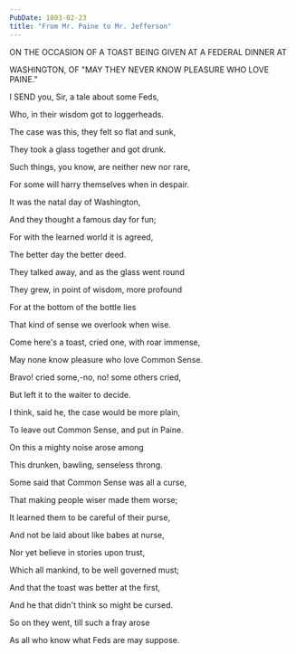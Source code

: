 ```yaml
---
PubDate: 1803-02-23
title: "From Mr. Paine to Mr. Jefferson"
---
```


   ON THE OCCASION OF A TOAST BEING GIVEN AT A FEDERAL DINNER AT

   WASHINGTON, OF "MAY THEY NEVER KNOW PLEASURE WHO LOVE PAINE."





   I SEND you, Sir, a tale about some Feds,

   Who, in their wisdom got to loggerheads.

   The case was this, they felt so flat and sunk,

   They took a glass together and got drunk.

   Such things, you know, are neither new nor rare,

   For some will harry themselves when in despair.

   It was the natal day of Washington,

   And they thought a famous day for fun;

   For with the learned world it is agreed,

   The better day the better deed.

   They talked away, and as the glass went round

   They grew, in point of wisdom, more profound

   For at the bottom of the bottle lies

   That kind of sense we overlook when wise.

   Come here's a toast, cried one, with roar immense,

   May none know pleasure who love Common Sense.

   Bravo! cried some,-no, no! some others cried,

   But left it to the waiter to decide.

   I think, said he, the case would be more plain,

   To leave out Common Sense, and put in Paine.

   On this a mighty noise arose among

   This drunken, bawling, senseless throng.

   Some said that Common Sense was all a curse,

   That making people wiser made them worse;

   It learned them to be careful of their purse,

   And not be laid about like babes at nurse,

   Nor yet believe in stories upon trust,

   Which all mankind, to be well governed must;

   And that the toast was better at the first,

   And he that didn't think so might be cursed.

   So on they went, till such a fray arose

   As all who know what Feds are may suppose.


